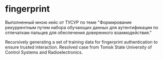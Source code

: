 # fingerprint
Выполненный мною кейс от ТУСУР по теме "Формирование рекуррентным путем набора обучающих данных для аутентификации по отпечаткам пальцев для обеспечения доверенного взаимодействия."

Recursively generating a set of training data for fingerprint authentication to ensure trusted interaction. 
Resolved case from Tomsk State University of Control Systems and Radioelectronics.
